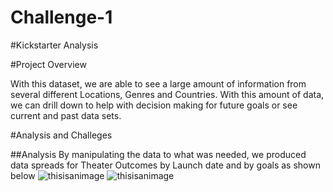 # Challenge-1
#Kickstarter Analysis

#Project Overview

With this dataset, we are able to see a large amount of information from several different Locations, Genres and Countries.  With this amount of data, we can drill down to help with decision making for future goals or see current and past data sets. 

#Analysis and Challeges

##Analysis
By manipulating the data to what was needed, we produced data spreads for Theater Outcomes by Launch date and by goals as shown below
![thisisanimage]("C:\Users\TwD_2\OneDrive\Documents\Dataclass\Challenge-1\Outcomes_vs_Goals.png")
![thisisanimage]("C:\Users\TwD_2\OneDrive\Documents\Dataclass\Challenge-1\Theater_Outcomes_vs_launch.png")

